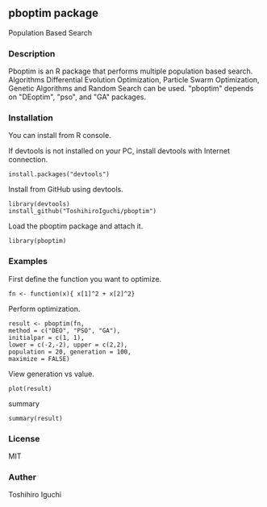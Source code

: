 ## pboptim package
Population Based Search

### Description
Pboptim is an R package that performs multiple population based search.
Algorithms Differential Evolution Optimization,
Particle Swarm Optimization,
Genetic Algorithms and
Random Search can be used.
"pboptim" depends on "DEoptim", "pso", and "GA" packages.

### Installation
You can install from R console.

If devtools is not installed on your PC, install devtools with Internet connection.

    install.packages("devtools")

Install from GitHub using devtools.
    
    library(devtools)
    install_github("ToshihiroIguchi/pboptim")

Load the pboptim package and attach it.

    library(pboptim)


### Examples

First define the function you want to optimize.

    fn <- function(x){ x[1]^2 + x[2]^2}

Perform optimization.
    
    result <- pboptim(fn,
    method = c("DEO", "PSO", "GA"),
    initialpar = c(1, 1),
    lower = c(-2,-2), upper = c(2,2),
    population = 20, generation = 100,
    maximize = FALSE)


View generation vs value.

    plot(result)

summary

    summary(result)


### License 
MIT

### Auther
Toshihiro Iguchi

